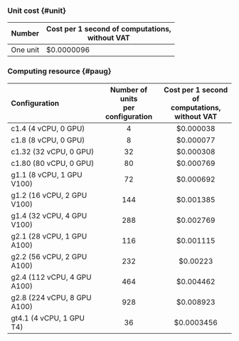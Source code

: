 ### Unit cost {#unit}

| Number | Cost per 1 second of computations, <br>without VAT |
---- | ----
| One unit | $0.0000096 |

### Computing resource {#paug}

| Configuration | Number of units <br>per configuration | Cost per 1 second of <br>computations,<br> without VAT | 
|:---|:---:|:---:|
| c1.4 (4 vCPU, 0 GPU) | 4 | $0.000038 | 
| c1.8 (8 vCPU, 0 GPU) | 8 | $0.000077 | 
| c1.32 (32 vCPU, 0 GPU) | 32 | $0.000308 | 
| c1.80 (80 vCPU, 0 GPU) | 80 | $0.000769 | 
| g1.1 (8 vCPU, 1 GPU V100) | 72 | $0.000692 |
| g1.2 (16 vCPU, 2 GPU V100) | 144 | $0.001385 |
| g1.4 (32 vCPU, 4 GPU V100) | 288 | $0.002769 |
| g2.1 (28 vCPU, 1 GPU A100) | 116 | $0.001115 |
| g2.2 (56 vCPU, 2 GPU A100) | 232 | $0.00223 |
| g2.4 (112 vCPU, 4 GPU A100) | 464 | $0.004462 |
| g2.8 (224 vCPU, 8 GPU A100) | 928 | $0.008923 |
| gt4.1 (4 vCPU, 1 GPU T4) | 36 | $0.0003456 |